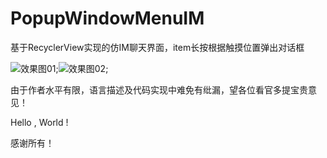 # PopupWindowMenuIM
基于RecyclerView实现的仿IM聊天界面，item长按根据触摸位置弹出对话框

![效果图01](https://github.com/windfallsheng/PopupWindowMenuIM/blob/master/app/drawing/impression_drawing01.gif);![效果图02](https://github.com/windfallsheng/PopupWindowMenuIM/blob/master/app/drawing/impression_drawing02.gif);




由于作者水平有限，语言描述及代码实现中难免有纰漏，望各位看官多提宝贵意见！

Hello , World !

感谢所有！
